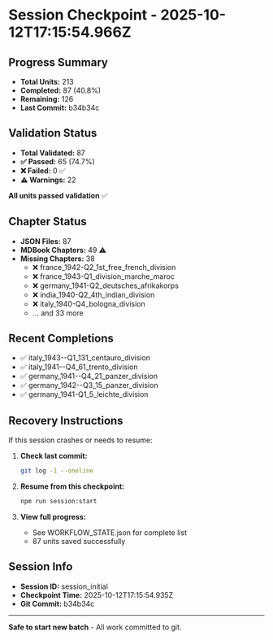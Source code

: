 # Session Checkpoint - 2025-10-12T17:15:54.966Z

## Progress Summary

- **Total Units:** 213
- **Completed:** 87 (40.8%)
- **Remaining:** 126
- **Last Commit:** b34b34c

## Validation Status

- **Total Validated:** 87
- **✅ Passed:** 65 (74.7%)
- **❌ Failed:** 0 ✅
- **⚠️ Warnings:** 22

**All units passed validation** ✅

## Chapter Status

- **JSON Files:** 87
- **MDBook Chapters:** 49 ⚠️
- **Missing Chapters:** 38
  - ❌ france_1942-Q2_1st_free_french_division
  - ❌ france_1943-Q1_division_marche_maroc
  - ❌ germany_1941-Q2_deutsches_afrikakorps
  - ❌ india_1940-Q2_4th_indian_division
  - ❌ italy_1940-Q4_bologna_division
  - ... and 33 more

## Recent Completions

- ✅ italy_1943--Q1_131_centauro_division
- ✅ italy_1941--Q4_61_trento_division
- ✅ germany_1941--Q4_21_panzer_division
- ✅ germany_1942--Q3_15_panzer_division
- ✅ germany_1941-Q1_5_leichte_division

## Recovery Instructions

If this session crashes or needs to resume:

1. **Check last commit:**
   ```bash
   git log -1 --oneline
   ```

2. **Resume from this checkpoint:**
   ```bash
   npm run session:start
   ```

3. **View full progress:**
   - See WORKFLOW_STATE.json for complete list
   - 87 units saved successfully

## Session Info

- **Session ID:** session_initial
- **Checkpoint Time:** 2025-10-12T17:15:54.935Z
- **Git Commit:** b34b34c

---

**Safe to start new batch** - All work committed to git.
